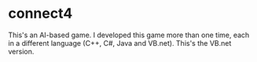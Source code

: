 connect4
========

This's an AI-based game. I developed this game more than one time, each in a different language (C++, C#, Java and VB.net). This's the VB.net version.

